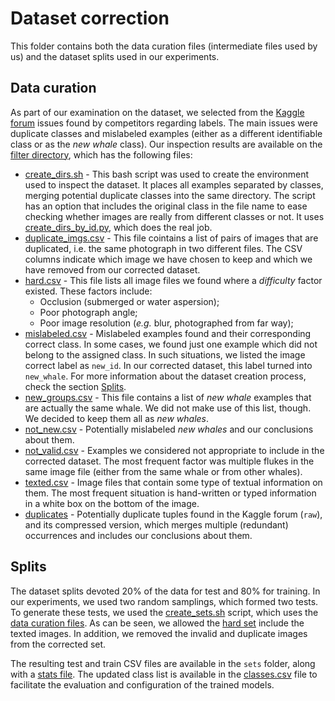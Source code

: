# Dataset correction

This folder contains both the data curation files (intermediate files used by us) and the dataset splits used in our
experiments.

## Data curation

As part of our examination on the dataset, we selected from the [Kaggle forum][1] issues found by competitors regarding labels.
The main issues were duplicate classes and mislabeled examples (either as a different identifiable class or as the _new whale_
class). Our inspection results are available on the [filter directory](./filter), which has the following files:

- [create_dirs.sh](./filter/create_dirs.sh) - This bash script was used to create the environment used to inspect the
dataset. It places all examples separated by classes, merging potential duplicate classes into the same directory. The
script has an option that includes the original class in the file name to ease checking whether images are really from
different classes or not. It uses [create_dirs_by_id.py](./filter/create_dirs_by_id.py), which does the real job.
- [duplicate_imgs.csv](./filter/duplicate_imgs.csv) - This file cointains a list of pairs of images that are duplicated,
i.e. the same photograph in two different files. The CSV columns indicate which image we have chosen to keep and which
we have removed from our corrected dataset.
- [hard.csv](./filter/hard.csv) - This file lists all image files we found where a _difficulty_ factor existed.
These factors include:
    - Occlusion (submerged or water aspersion);
    - Poor photograph angle;
    - Poor image resolution (_e.g._ blur, photographed from far way);
- [mislabeled.csv](./filter/mislabeled.csv) - Mislabeled examples found and their corresponding correct class. In some
cases, we found just one example which did not belong to the assigned class. In such situations, we listed the image
correct label as `new_id`. In our corrected dataset, this label turned into `new_whale`. For more information about the
dataset creation process, check the section [Splits](#splits).
- [new_groups.csv](./filter/new_groups.csv) - This file contains a list of _new whale_ examples that are actually the same
whale. We did not make use of this list, though. We decided to keep them all as _new whales_.
- [not_new.csv](./filter/not_new.csv) - Potentially mislabeled _new whales_ and our conclusions about them.
- [not_valid.csv](./filter/not_valid.csv) - Examples we considered not appropriate to include in the corrected dataset.
The most frequent factor was multiple flukes in the same image file (either from the same whale or from other whales).
- [texted.csv](./filter/texted.csv) - Image files that contain some type of textual information on them. The most
frequent situation is hand-written or typed information in a white box on the bottom of the image.
- [duplicates](./filter/duplicates) - Potentially duplicate tuples found in the Kaggle forum (`raw`), and its compressed
version, which merges multiple (redundant) occurrences and includes our conclusions about them. 

## Splits

The dataset splits devoted 20% of the data for test and 80% for training. In our experiments, we
used two random samplings, which formed two tests. To generate these tests, we used the
[create_sets.sh](./create_sets.sh) script, which uses the [data curation files](#data-curation).
As can be seen, we allowed the [hard set](./sets/hard.csv) include the texted images. In addition, we removed the invalid
and duplicate images from the corrected set.

The resulting test and train CSV files are available in the `sets` folder, along with a
[stats file](./sets/tests.stats.log). The updated class list is available in the [classes.csv](./sets/classes.csv) file
to facilitate the evaluation and configuration of the trained models.

[1]: https://www.kaggle.com/c/humpback-whale-identification/discussion
